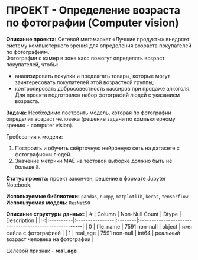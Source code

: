 # ПРОЕКТ - Определение возраста по фотографии (Computer vision)
**Описание проекта:**
Сетевой мегамаркет «Лучшие продукты» внедряет систему компьютерного зрения для определения возраста покупателей по фотографиям.<br>
Фотографии с камер в зоне касс помогут определять возраст покупателей, чтобы:
- анализировать покупки и предлагать товары, которые могут заинтересовать покупателей этой возрастной группы;
- контролировать добросовестность кассиров при продаже алкоголя.<br>
Для проекта подготовлен набор фотографий людей с указанием возраста.<br>

**Задача:**
Необходимо построить модель, которая по фотографии определит возраст человека (решение задачи по компьютерному зрению - computer vision).

Требования к модели:
1. Построить и обучить свёрточную нейронную сеть на датасете с фотографиями людей.
2. Значение метрики MAE на тестовой выборке должно быть не больше 8.

**Статус проекта:**
проект закончен, решение в формате Jupyter Notebook.

**Используемые библиотеки:**
`pandas`, `numpy`, `matplotlib`, `keras`, `tensorflow`<br>
**Используемая модель:**
`ResNet50`

**Описание структуры данных:**
| # |   Column  |  Non-Null Count |  Dtype  | Description                                           |
|:-:|:----------|:----------------|:--------|:------------------------------------------------------|
| 0 | file_name | 7591 non-null   | object  | имя файла с фотографией                               |
| 1 | real_age  | 7591 non-null   | int64   | реальный возраст человека на фотографии               |

Целевой признак - **real_age**
